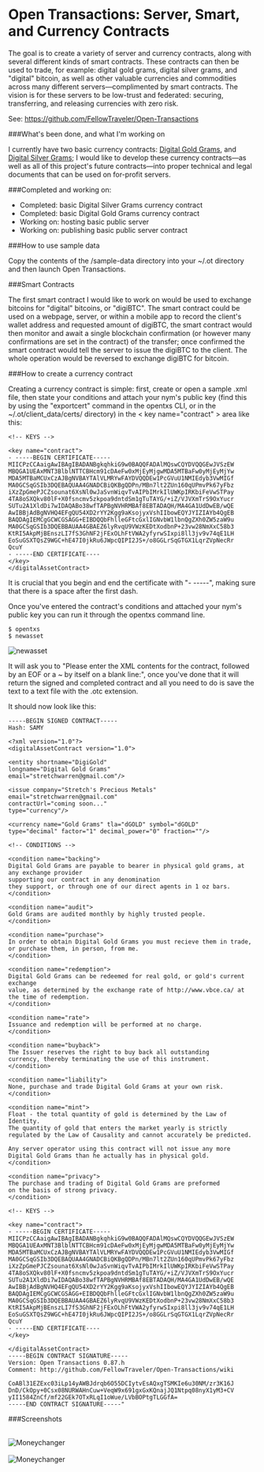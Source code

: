 Open Transactions: Server, Smart, and Currency Contracts
=============================================

The goal is to create a variety of server and currency contracts, along with several different kinds of smart contracts. These contracts can then be used to trade, for example: digital gold grams, digital silver grams, and 
"digital" bitcoin, as well as other valuable currencies and commodities across many different servers—complimented by smart contracts. The vision is for these servers to be low-trust and federated: securing, transferring, and releasing currencies with zero risk.

See: https://github.com/FellowTraveler/Open-Transactions

###What's been done, and what I'm working on

I currently have two basic currency contracts: <a href="https://github.com/stretch/OT-Contracts/blob/master/currency-
contracts/digigold.xml">Digital Gold Grams</a>, and <a href="https://github.com/stretch/OT-Contracts/blob/master/
currency-contracts/digisilver.xml">Digital Silver Grams</a>; I would like to develop these currency 
contracts—as well as all of this project's future contracts—into proper technical and legal documents 
that can be used on for-profit servers.

###Completed and working on:
* Completed: basic Digital Silver Grams currency contract
* Completed: basic Digital Gold Grams currency contract
* Working on: hosting basic public server
* Working on: publishing basic public server contract

###How to use sample data

Copy the contents of the /sample-data directory into your ~/.ot directory and then launch Open Transactions.

###Smart Contracts

The first smart contract I would like to work on would be used to exchange bitcoins for "digital" bitcoins, or "digiBTC". The smart contract could be used on a webpage, server, or within a mobile app to record the client's 
wallet address and requested amount of digiBTC, the smart contract would then monitor and await a single blockchain 
confirmation (or however many confirmations are set in the contract) of the transfer; once confirmed the smart contract 
would tell the server to issue the digiBTC to the client. The whole operation would be reversed to exchange digiBTC for 
bitcoin.

###How to create a currency contract

Creating a currency contract is simple: first, create or open a sample .xml file, then state your conditions and 
attach your nym's public key (find this by using the "exportcert" command in the opentxs CLI, or in the
~/.ot/client_data/certs/ directory) in the < key name="contract" > area like this:

    <!-- KEYS -->

    <key name="contract">
    - -----BEGIN CERTIFICATE-----
    MIICPzCCAaigAwIBAgIBADANBgkqhkiG9w0BAQQFADAlMQswCQYDVQQGEwJVSzEW
    MBQGA1UEAxMNT3BlblNTTCBHcm91cDAeFw0xMjEyMjgwMDA5MTBaFw0yMjEyMjYw
    MDA5MTBaMCUxCzAJBgNVBAYTAlVLMRYwFAYDVQQDEw1PcGVuU1NMIEdyb3VwMIGf
    MA0GCSqGSIb3DQEBAQUAA4GNADCBiQKBgQDPn/MBn7lt2ZUn160qUPmvPk67yFbz
    iXzZpGmePJCZsounat6XsNl0wJaSvnWiqvTvAIPbIMrkIlUWKpIRKbiFeVwSTPay
    4TA8oSXQkv80lF+X0fsncmv5zkpoa9dntdSm1gTuTAYG/+iZ/VJVXmTrS9OxYucr
    SUTu2A1XldDi7wIDAQABo38wfTAPBgNVHRMBAf8EBTADAQH/MA4GA1UdDwEB/wQE
    AwIBBjAdBgNVHQ4EFgQU54XD2rYY2Kgg9aKsojyxVshIIbowEQYJYIZIAYb4QgEB
    BAQDAgIEMCgGCWCGSAGG+EIBDQQbFhlleGFtcGxlIGNvbW1lbnQgZXh0ZW5zaW9u
    MA0GCSqGSIb3DQEBBAUAA4GBAEZ6lyRvqU9VWzKEDtXodbnP+23vw28NmXxC58b3
    KtRI5AkpMjBEnszLI7fS3GhNF2jFExOLhFtVWA2yfyrwSIxpi8ll3jv9v74qE1LH
    EoSuGSXTQsZ9WGC+hE47I0jkRu6JWpcQIPI2JS+/o8GGLrSqGTGX1LqrZVpNecRr
    QcuY
    - -----END CERTIFICATE----
    </key>
    </digitalAssetContract>

It is crucial that you begin and end the certificate with "- -----", making sure that there is a space after the 
first dash.

Once you've entered the contract's conditions and attached your nym's public key you can run it through the opentxs 
command line.

  	$ opentxs
	$ newasset

<img align="center" src="http://i47.tinypic.com/f2u2w1.png" alt="newasset" />

It will ask you to "Please enter the XML contents for the contract, followed by an EOF or a ~ by itself on a blank 
line:", once you've done that it will return the signed and completed contract and all you need to do is save the 
text to a text file with the .otc extension.

It should now look like this:

    -----BEGIN SIGNED CONTRACT-----
    Hash: SAMY

    <?xml version="1.0"?>
    <digitalAssetContract version="1.0">

    <entity shortname="DigiGold"
    longname="Digital Gold Grams" 
    email="stretchwarren@gmail.com"/>

    <issue company="Stretch's Precious Metals"
    email="stretchwarren@gmail.com"
    contractUrl="coming soon..."
    type="currency"/>

    <currency name="Gold Grams" tla="dGOLD" symbol="dGOLD"
    type="decimal" factor="1" decimal_power="0" fraction=""/>

    <!-- CONDITIONS -->

    <condition name="backing">
    Digital Gold Grams are payable to bearer in physical gold grams, at any exchange provider 
    supporting our contract in any denomination
    they support, or through one of our direct agents in 1 oz bars.
    </condition>

    <condition name="audit">
    Gold Grams are audited monthly by highly trusted people.
    </condition>

    <condition name="purchase">
    In order to obtain Digital Gold Grams you must recieve them in trade, or purchase them, in person, from me.
    </condition>

    <condition name="redemption">
    Digital Gold Grams can be redeemed for real gold, or gold's current exchange 
    value, as determined by the exchange rate of http://www.vbce.ca/ at the time of redemption.
    </condition>

    <condition name="rate">
    Issuance and redemption will be performed at no charge.
    </condition>

    <condition name="buyback">
    The Issuer reserves the right to buy back all outstanding
    currency, thereby terminating the use of this instrument.
    </condition>

    <condition name="liability">
    None, purchase and trade Digital Gold Grams at your own risk.
    </condition>

    <condition name="mint">
    Float - the total quantity of gold is determined by the Law of Identity.
    The quantity of gold that enters the market yearly is strictly
    regulated by the Law of Causality and cannot accurately be predicted.
    
    Any server operator using this contract will not issue any more
    Digital Gold Grams than he actually has in physical gold.
    </condition>

    <condition name="privacy">
    The purchase and trading of Digital Gold Grams are preformed
    on the basis of strong privacy.
    </condition>

    <!-- KEYS -->

    <key name="contract">
    - -----BEGIN CERTIFICATE-----
    MIICPzCCAaigAwIBAgIBADANBgkqhkiG9w0BAQQFADAlMQswCQYDVQQGEwJVSzEW
    MBQGA1UEAxMNT3BlblNTTCBHcm91cDAeFw0xMjEyMjgwMDA5MTBaFw0yMjEyMjYw
    MDA5MTBaMCUxCzAJBgNVBAYTAlVLMRYwFAYDVQQDEw1PcGVuU1NMIEdyb3VwMIGf
    MA0GCSqGSIb3DQEBAQUAA4GNADCBiQKBgQDPn/MBn7lt2ZUn160qUPmvPk67yFbz
    iXzZpGmePJCZsounat6XsNl0wJaSvnWiqvTvAIPbIMrkIlUWKpIRKbiFeVwSTPay
    4TA8oSXQkv80lF+X0fsncmv5zkpoa9dntdSm1gTuTAYG/+iZ/VJVXmTrS9OxYucr
    SUTu2A1XldDi7wIDAQABo38wfTAPBgNVHRMBAf8EBTADAQH/MA4GA1UdDwEB/wQE
    AwIBBjAdBgNVHQ4EFgQU54XD2rYY2Kgg9aKsojyxVshIIbowEQYJYIZIAYb4QgEB
    BAQDAgIEMCgGCWCGSAGG+EIBDQQbFhlleGFtcGxlIGNvbW1lbnQgZXh0ZW5zaW9u
    MA0GCSqGSIb3DQEBBAUAA4GBAEZ6lyRvqU9VWzKEDtXodbnP+23vw28NmXxC58b3
    KtRI5AkpMjBEnszLI7fS3GhNF2jFExOLhFtVWA2yfyrwSIxpi8ll3jv9v74qE1LH
    EoSuGSXTQsZ9WGC+hE47I0jkRu6JWpcQIPI2JS+/o8GGLrSqGTGX1LqrZVpNecRr
    QcuY
    - -----END CERTIFICATE----
    </key>

    </digitalAssetContract>
    -----BEGIN CONTRACT SIGNATURE-----
    Version: Open Transactions 0.87.h
    Comment: http://github.com/FellowTraveler/Open-Transactions/wiki

    CoABl31EZExc03iLp14yAWBJdrqb6O55DCIytvEsAQxgTSMKIe6u30NM/zr3K16J
    DnD/CkOpy+0Csx08NURWAHnCuw+VeqW9x691gxGxKQnajJQ1Ntpq08nyX1yM3+CV
    yII1584ZnCf/mf22GEk7OTxRLqI1oWue/LVbBOPtgTLGGfA=
    -----END CONTRACT SIGNATURE-----"
    
###Screenshots

<br>
<img align="center" src="http://i49.tinypic.com/161fiq9.png" alt="Moneychanger" />
<br>
<br>
<img align="center" src="http://i49.tinypic.com/14vmoee.png" alt="Moneychanger" />


